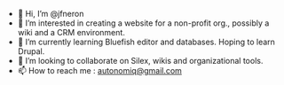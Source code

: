- 👋 Hi, I’m @jfneron
- 👀 I’m interested in creating a website for a non-profit org., possibly a wiki and a CRM environment.
- 🌱 I’m currently learning Bluefish editor and databases. Hoping to learn Drupal.
- 💞️ I’m looking to collaborate on Silex, wikis and organizational tools.
- 📫 How to reach me : autonomiq@gmail.com

<!---
jfneron/jfneron is a ✨ special ✨ repository because its `README.md` (this file) appears on your GitHub profile.
You can click the Preview link to take a look at your changes.
--->
